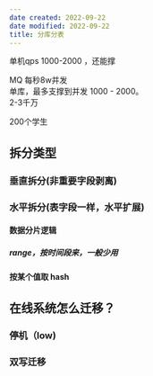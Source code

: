 ```yaml
---
date created: 2022-09-22
date modified: 2022-09-22
title: 分库分表
---
```


单机qps 1000-2000 ，还能撑

MQ 每秒8w并发  
单库，最多支撑到并发 1000 - 2000。  
2-3千万

200个学生

## 拆分类型

### 垂直拆分(非重要字段剥离)

### 水平拆分(表字段一样，水平扩展)

#### 数据分片逻辑

##### range，按时间段来，一般少用

#### 按某个值取 hash

## 在线系统怎么迁移？

### 停机（low)

### 双写迁移

